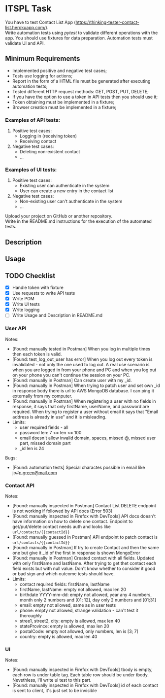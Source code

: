 # ITSPL Task
You have to test Contact List App (https://thinking-tester-contact-list.herokuapp.com/).  
Write automation tests using *pytest* to validate different operations with the app. You should use fixtures for data preparation. Automation tests must validate UI and API.

## Minimum Requirements
- Implemented positive and negative test cases;
- Tests use logging for actions;
- Report in the form of a HTML file must be generated after executing automation tests;
- Tested different HTTP request methods: GET, POST, PUT, DELETE;
- If you have the option to use a token in API tests then you should use it;
- Token obtaining must be implemented in a fixture;
- Browser creation must be implemented in a fixture;

### Examples of API tests:
1. Positive test cases:
    - Logging in (receiving token)
	- Receiving contact
2. Negative test cases:
    - Deleting non-existent contact
	- ...

### Examples of UI tests:
1. Positive test cases:
    - Existing user can authenticate in the system
	- User can create a new entry in the contact list
2. Negative test cases:
    - Non-existing user can't authenticate in the system
	- ...

Upload your project on GitHub or another repository.\
Write in the README.md instructions for the execution of the automated tests.

## Description

## Usage

## TODO Checklist
- [x] Handle token with fixture
- [x] Use requests to write API tests
- [x] Write POM
- [x] Write UI tests
- [x] Write logging
- [ ] Write Usage and Description in README.md

### User API
Notes:
 - [Found: manually tested in Postman] When you log in multiple times then each token is valid.
 - [Found: test_log_out_user has error] When you log out every token is invalidated - not only the one used to log out. A real use scenario is when you are logged in from your phone and PC and when you log out on your phone you can't continue the session on your PC.
 - [Found: manually in Postman] Can create user with my _id.
 - [Found: manually in Postman] When trying to patch user and set own _id in response body there is url to AWS MongoDB database. I can ping it externally from my computer.
 - [Found: manually in Postman] When registering a user with no fields in response, it says that only firstName, userName, and password are required. When trying to register a user without email it says that "Email address is already in use" and it is misleading.
 - Limits:
   - user required fields - all
   - password len: 7 <= len <= 100
   - email doesn't allow invalid domain, spaces, missed @, missed user part, missed domain part
   - _id len is 24

Bugs:
 - [Found: automation tests] Special charactes possible in email like jo#n.green@mail.com

### Contact API
Notes:
 - [Found: manually inspected in Postman] Contact List DELETE endpoint is not working if followed by API docs (Error 503) 
 - [Found: manually inspected in Firefox with DevTools] API docs doesn't have information on how to delete one contact. Endpoint to get/put/delete contact needs auth and looks like `url/contacts/{{contactId}}`
 - [Found: manually guessed in Postman] API endpoint to patch contact is `url/contacts/{{contactId}}`
 - [Found: manually in Postman] If try to create Contact and then the same one but give it _id of the first in response is shown MongoError
 - [Found: manually in Postman] Created contact with all fields. Updated with only firstName and lastName. After trying to get thet contact each field exists but with null value. Don't know whether to consider it good or bad sign and which outcome tests should have.
 - Limits:
   - contact required fields: firstName, lastName
   - firstName, lastName: empty not allowed, max len 20
   - birthdate YYYY-mm-dd: empty not allowed, year any 4 numbers, month only 2 numbers and [01; 12], day only 2 numbers and [01;31]
   - email: empty not allowed, same as in user tests
   - phone: empty not allowed, strange validation - can't test it thoroughly
   - stree1, street2, city: empty is allowed, max len 40
   - stateProvince: empty is allowed, max len 20
   - postalCode: empty not allowed, only numbers, len is [3; 7]
   - country: empty is allowed, max len 40

### UI
Notes:
 - [Found: manually inspected in Firefox with DevTools] tbody is empty, each row is under table tag. Each table row should be under tbody. Nevethless, I'll write ui test to this part.
 - [Found: manually inspected in Firefox with DevTools] id of each contact is sent to client, it's just set to be invisible
